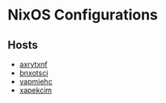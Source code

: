 # NixOS Configurations

## Hosts

- [axrytxnf](./hosts/axrytxnf)
- [bnxotsci](./hosts/bnxotsci)
- [vapmiehc](./hosts/vapmiehc)
- [xapekcim](./hosts/xapekcim)
